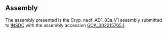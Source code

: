 

Assembly
--------

The assembly presented is the Cryp\_neof\_AD1\_83a\_V1 assembly
submitted to [INSDC](http://www.insdc.org) with the assembly accession
[GCA\_002215765.1](http://www.ebi.ac.uk/ena/data/view/GCA_002215765.1).
